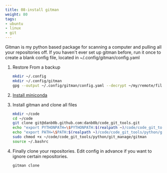 ```yaml
---
title: 08-install gitman
weight: 80
tags:
- ubuntu
- linux
- git
---
```


Gitman is my python based package for scanning a computer and pulling all your repositories off.  If you haven't ever set up gitman before, run it once to create a blank config file, located in ~/.config/gitman/config.yaml

1. Restore From a backup

    ```bash
    mkdir ~/.config
    mkdir ~/.config/gitman
    gpg --output ~/.config/gitman/config.yaml --decrypt ~/my/remote/filesystem/backup_settings/config.yaml.gpg
    ```
    
1. [Install miniconda](/notebook/computer-setup/conda_install/)

1. Install gitman and clone all files 

    ```bash
    mkdir ~/code
    cd ~/code
    git clone git@danb0b.github.com:danb0b/code_git_tools.git
    echo "export PYTHONPATH=\$PYTHONPATH:$(realpath ~)/code/code_git_tools/python" >> ~/.bashrc
    echo "export PATH=\$PATH:$(realpath ~)/code/code_git_tools/python/git_manage" >> ~/.bashrc
    sudo chmod +x ~/code/code_git_tools/python/git_manage/gitman
    source ~/.bashrc
    ```

1. Finally clone your repositories.  Edit config in advance if you want to ignore certain repositories.

    ```bash
    gitman clone
    ```
